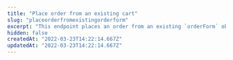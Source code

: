 ```yaml
---
title: "Place order from an existing cart"
slug: "placeorderfromexistingorderform"
excerpt: "This endpoint places an order from an existing `orderForm` object, meaning an existing cart.\n\r\n\rAfter the creation of an order with this request, you have five minutes to send payment information and then request payment processing."
hidden: false
createdAt: "2022-03-23T14:22:14.667Z"
updatedAt: "2022-03-23T14:22:14.667Z"
---
```

